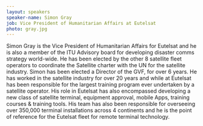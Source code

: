 ```yaml
---
layout: speakers
speaker-name: Simon Gray
job: Vice President of Humanitarian Affairs at Eutelsat
photo: gray.jpg
---
```

Simon Gray is the Vice President of Humanitarian Affairs for Eutelsat and he is also a member of the ITU Advisory board for developing disaster comms strategy world-wide. He has been elected by the other 8 satellite fleet operators to coordinate the Satellite charter with the UN for the satellite industry. Simon has been elected a Director of the GVF, for over 6 years. He has worked in the satellite industry for over 20 years and while at Eutelsat has been responsible for the largest training program ever undertaken by a satellite operator. His role in Eutelsat has also encompassed developing a new class of satellite terminal, equipment approval, mobile Apps, training courses & training tools. His team has also been responsible for overseeing over 350,000 terminal installations across 4 continents and he is the point of reference for the Eutelsat fleet for remote terminal technology.
